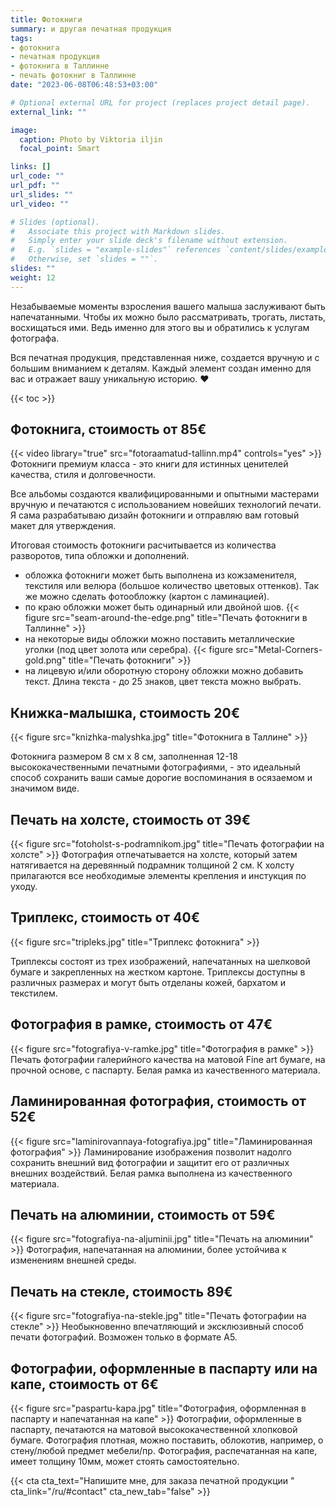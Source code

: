 ```yaml
---
title: Фотокниги
summary: и другая печатная продукция
tags:
- фотокнига 
- печатная продукция
- фотокнига в Таллинне
- печать фотокниг в Таллинне
date: "2023-06-08T06:48:53+03:00"

# Optional external URL for project (replaces project detail page).
external_link: ""

image:
  caption: Photo by Viktoria iljin
  focal_point: Smart

links: []
url_code: ""
url_pdf: ""
url_slides: ""
url_video: ""

# Slides (optional).
#   Associate this project with Markdown slides.
#   Simply enter your slide deck's filename without extension.
#   E.g. `slides = "example-slides"` references `content/slides/example-slides.md`.
#   Otherwise, set `slides = ""`.
slides: ""
weight: 12
---
```

Незабываемые моменты взросления вашего малыша заслуживают быть напечатанными. Чтобы их можно было рассматривать, трогать, листать, восхищаться ими. Ведь именно для этого вы и обратились к услугам фотографа. 

Вся печатная продукция, представленная ниже, создается вручную и с большим вниманием к деталям. Каждый элемент создан именно для вас и отражает вашу уникальную историю. ❤️

{{< toc >}}

## Фотокнига, стоимость от 85€
{{< video library="true" src="fotoraamatud-tallinn.mp4" controls="yes" >}}
Фотокниги премиум класса - это книги для истинных ценителей качества, стиля и долговечности. 

Все альбомы создаются квалифицированными и опытными мастерами вручную и печатаются с использованием новейших технологий печати. Я сама разрабатываю дизайн фотокниги и отправляю вам готовый макет для утверждения. 

Итоговая стоимость фотокниги расчитывается из количества разворотов, типа обложки и дополнений.

- обложка фотокниги может быть выполнена из кожзаменителя, текстиля или велюра (большое количество цветовых оттенков). Так же можно сделать фотообложку (картон с ламинацией).
- по краю обложки может быть одинарный или двойной шов.
{{< figure src="seam-around-the-edge.png" title="Печать фотокниги в Таллинне" >}}
- на некоторые виды обложки можно поставить металлические уголки (под цвет золота или серебра).
{{< figure src="Metal-Corners-gold.png" title="Печать фотокниги" >}}
- на лицевую и/или оборотную сторону обложки можно добавить текст. Длина текста - до 25 знаков, цвет текста можно выбрать.

## Книжка-малышка, стоимость 20€
{{< figure src="knizhka-malyshka.jpg" title="Фотокнига в Таллине" >}}

Фотокнига размером 8 см x 8 см, заполненная 12-18 высококачественными печатными фотографиями, - это идеальный способ сохранить ваши самые дорогие воспоминания в осязаемом и значимом виде.

## Печать на холсте, стоимость от 39€
{{< figure src="fotoholst-s-podramnikom.jpg" title="Печать фотографии на холсте" >}}
Фотография отпечатывается на холсте, который затем натягивается на деревянный подрамник толщиной 2 см. К холсту прилагаются все необходимые элементы крепления и инстукция по уходу.

## Триплекс, стоимость от 40€
{{< figure src="tripleks.jpg" title="Триплекс фотокнига" >}}

Триплексы состоят из трех изображений, напечатанных на шелковой бумаге и закрепленных на жестком картоне. Триплексы доступны в различных размерах и могут быть отделаны кожей, бархатом и текстилем.

## Фотография в рамке, стоимость от 47€
{{< figure src="fotografiya-v-ramke.jpg" title="Фотография в рамке" >}}
Печать фотографии галерийного качества на матовой Fine art бумаге, на прочной основе, с паспарту. Белая рамка из качественного материала.

## Ламинированная фотография, стоимость от 52€
{{< figure src="laminirovannaya-fotografiya.jpg" title="Ламинированная фотография" >}}
Ламинирование изображения позволит надолго сохранить внешний вид фотографии и защитит его от различных внешних воздействий. Белая рамка выполнена из качественного материала.

## Печать на алюминии, стоимость от 59€
{{< figure src="fotografiya-na-aljuminii.jpg" title="Печать на алюминии" >}}
Фотография, напечатанная на алюминии, более устойчива к изменениям внешней среды.

## Печать на стекле, стоимость 89€
{{< figure src="fotografiya-na-stekle.jpg" title="Печать фотографии на стекле" >}}
Необыкновенно впечатляющий и эксклюзивный способ печати фотографий. Возможен только в формате А5.

## Фотографии, оформленные в паспарту или на капе, стоимость от 6€
{{< figure src="paspartu-kapa.jpg" title="Фотография, оформленная в паспарту и напечатанная на капе" >}}
Фотографии, оформленные в паспарту, печатаются на матовой высококачественной хлопковой бумаге. Фотография плотная, можно поставить, облокотив, например, о стену/любой предмет мебели/пр. Фотография, распечатанная на капе, имеет толщину 10мм, может стоять самостоятельно.

{{< cta cta_text="Напишите мне, для заказа печатной продукции " cta_link="/ru/#contact" cta_new_tab="false" >}}